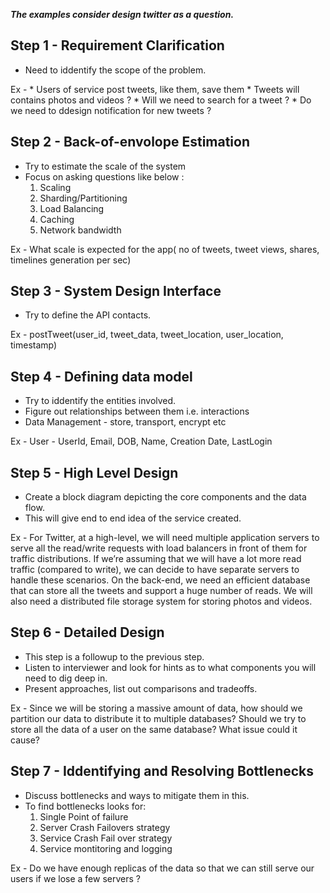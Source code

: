 _**The examples consider design twitter as a question.**_

## Step 1 - Requirement Clarification

* Need to iddentify the scope of the problem. 

Ex - * Users of service post tweets, like them, save them
     * Tweets will contains photos and videos ?
     * Will we need to search for a tweet ?
     * Do we need to ddesign notification for new tweets ?


## Step 2 - Back-of-envolope Estimation

* Try to estimate the scale of the system
* Focus on asking questions like below : 
  1. Scaling 
  2. Sharding/Partitioning 
  3. Load Balancing 
  4. Caching 
  5. Network bandwidth

Ex - What scale is expected for the app( no of tweets, tweet views, shares, timelines generation per sec)


## Step 3 - System Design Interface

* Try to define the API contacts.

Ex - postTweet(user_id, tweet_data, tweet_location, user_location, timestamp)


## Step 4 - Defining data model

* Try to iddentify the entities involved.
* Figure out relationships between them i.e. interactions
* Data Management - store, transport, encrypt etc

Ex - User - UserId, Email, DOB, Name, Creation Date, LastLogin

## Step 5 - High Level Design

* Create a block diagram depicting the core components and the data flow.
* This will give end to end idea of the service created.

Ex - For Twitter, at a high-level, we will need multiple application servers to serve all the read/write requests with load balancers in front of them for traffic distributions. If we’re assuming that we will have a lot more read traffic (compared to write), we can decide to have separate servers to handle these scenarios. On the back-end, we need an efficient database that can store all the tweets and support a huge number of reads. We will also need a distributed file storage system for storing photos and videos.


## Step 6 - Detailed Design

* This step is a followup to the previous step.
* Listen to interviewer and look for hints as to what components you will need to dig deep in.
* Present approaches, list out comparisons and tradeoffs.

Ex - Since we will be storing a massive amount of data, how should we partition our data to distribute it to multiple databases? Should we try to store all the data of a user on the same database? What issue could it cause?

## Step 7 - Iddentifying and Resolving Bottlenecks

* Discuss bottlenecks and ways to mitigate them in this.
* To find bottlenecks looks for: 
  1. Single Point of failure 
  2. Server Crash Failovers strategy 
  3. Service Crash Fail over strategy 
  4. Service montitoring and logging

Ex - Do we have enough replicas of the data so that we can still serve our users if we lose a few servers ?
